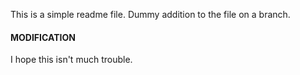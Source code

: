 This is a simple readme file.
Dummy addition to the file on a branch.


#### MODIFICATION
I hope this isn't much trouble.
